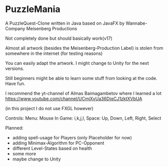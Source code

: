 # PuzzleMania 

A PuzzleQuest-Clone written in Java based on JavaFX by Wannabe-Company Meisenberg Productions

Not completely done but should basically work(v17)

Almost all artwork (besides the Meisenberg-Production Label) is stolen from somewhere in the internet (for testing reasons)

You can easily adapt the artwork. I might change to Unity for the next versions.
 
Still beginners might be able to learn some stuff from looking at the code. Have fun. 
 
I recommend the yt-channel of Almas Baimagambetov where I learned a lot
https://www.youtube.com/channel/UCmjXvUa36DjqCJ1zktXVbUA
 
(in this project I do not use FXGL however)
 
Controls:
  Menu:
    Mouse
  In Game:
    i,k,j,l, Space: Up, Down, Left, Right, Select

Planned: 
  - adding spell-usage for Players (only Placeholder for now)
  - adding Minimax-Algorithm for PC-Opponent
  - different Level-States based on health
  - some more 
  - maybe change to Unity
